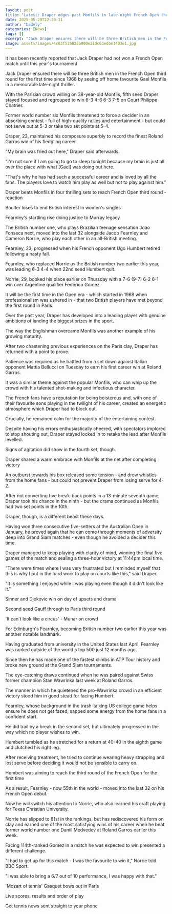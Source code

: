 ```yaml
---
layout: post
title: "Latest: Draper edges past Monfils in late-night French Open thriller"
date: 2025-05-29T22:30:11
author: "badely"
categories: [News]
tags: []
excerpt: "Jack Draper ensures there will be three British men in the French Open third round for the first time since 1968 by seeing off home favourite Gael Mon"
image: assets/images/4c83f535825a000e21dc63edbe1403e1.jpg
---
```


It has been recently reported that Jack Draper had not won a French Open match until this year's tournament

Jack Draper ensured there will be three British men in the French Open third round for the first time since 1968 by seeing off home favourite Gael Monfils in a memorable late-night thriller.

With the Parisian crowd willing on 38-year-old Monfils, fifth seed Draper stayed focused and regrouped to win 6-3 4-6 6-3 7-5 on Court Philippe Chatrier.

Former world number six Monfils threatened to force a decider in an absorbing contest - full of high-quality rallies and entertainment - but could not serve out at 5-3 or take two set points at 5-4.

Draper, 23, maintained his composure superbly to record the finest Roland Garros win of his fledgling career.

"My brain was fried out here," Draper said afterwards.

"I'm not sure if I am going to go to sleep tonight because my brain is just all over the place with what [Gael] was doing out here.

"That's why he has had such a successful career and is loved by all the fans. The players love to watch him play as well but not to play against him."

Draper beats Monfils in four thrilling sets to reach French Open third round - reaction

Boulter loses to end British interest in women's singles

Fearnley's startling rise doing justice to Murray legacy

The British number one, who plays Brazilian teenage sensation Joao Fonseca next,  moved into the last 32 alongside Jacob Fearnley and Cameron Norrie, who play each other in an all-British meeting.

Fearnley, 23, progressed when his French opponent Ugo Humbert retired following a nasty fall.

Fearnley, who replaced Norrie as the British number two earlier this year, was leading 6-3 4-4 when 22nd seed Humbert quit.

Norrie, 29, booked his place earlier on Thursday with a 7-6 (9-7) 6-2 6-1 win over Argentine qualifier Federico Gomez.

It will be the first time in the Open era - which started in 1968 when professionalism was ushered in - that two British players have met beyond the first round in Paris.

Over the past year, Draper has developed into a leading player with genuine ambitions of landing the biggest prizes in the sport.

The way the Englishman overcame Monfils was another example of his growing maturity.

After two chastening previous experiences on the Paris clay, Draper has returned with a point to prove.

Patience was required as he battled from a set down against Italian opponent Mattia Bellucci on Tuesday to earn his first career win at Roland Garros.

It was a similar theme against the popular Monfils, who can whip up the crowd with his talented shot-making and infectious character.

The French fans have a reputation for being boisterous and, with one of their favourite sons playing in the twilight of his career, created an energetic atmosphere which Draper had to block out.

Crucially, he remained calm for the majority of the entertaining contest.

Despite having his errors enthusiastically cheered, with spectators implored to stop shouting out, Draper stayed locked in to retake the lead after Monfils levelled.

Signs of agitation did show in the fourth set, though. 

Draper shared a warm embrace with Monfils at the net after completing victory

An outburst towards his box released some tension - and drew whistles from the home fans - but could not prevent Draper from losing serve for 4-2.

After not converting five break-back points in a 13-minute seventh game, Draper took his chance in the ninth - but the drama continued as Monfils had two set points in the 10th. 

Draper, though, is a different beast these days.

Having won three consecutive five-setters at the Australian Open in January, he proved again that he can come through moments of adversity deep into Grand Slam matches - even though he avoided a decider this time.

Draper managed to keep playing with clarity of mind, winning the final five games of the match and sealing a three-hour victory at 11:44pm local time.

"There were times where I was very frustrated but I reminded myself that this is why I put in the hard work to play on courts like this," said Draper.

"It is something I enjoyed while I was playing even though it didn't look like it."

Sinner and Djokovic win on day of upsets and drama

Second seed Gauff through to Paris third round

'It can't look like a circus' - Munar on crowd

For Edinburgh's Fearnley, becoming British number two earlier this year was another notable landmark.

Having graduated from university in the United States last April, Fearnley was ranked outside of the world's top 500 just 12 months ago.

Since then he has made one of the fastest climbs in ATP Tour history and broke new ground at the Grand Slam tournaments.

The eye-catching draws continued when he was paired against Swiss former champion Stan Wawrinka last week at Roland Garros.

The manner in which he quietened the pro-Wawrinka crowd in an efficient victory stood him in good stead for facing Humbert.

Fearnley, whose background in the trash-talking US college game helps ensure he does not get fazed, sapped some energy from the home fans in a confident start.

He did trail by a break in the second set, but ultimately progressed in the way which no player wishes to win.

Humbert tumbled as he stretched for a return at 40-40 in the eighth game and clutched his right leg.

After receiving treatment, he tried to continue wearing heavy strapping and lost serve before deciding it would not be sensible to carry on.

Humbert was aiming to reach the third round of the French Open for the first time

As a result, Fearnley - now 55th in the world - moved into the last 32 on his French Open debut.

Now he will switch his attention to Norrie, who also learned his craft playing for Texas Christian University.

Norrie has slipped to 81st in the rankings, but has rediscovered his form on clay and earned one of the most satisfying wins of his career when he beat former world number one Daniil Medvedev at Roland Garros earlier this week.

Facing 114th-ranked Gomez in a match he was expected to win presented a different challenge.

"I had to get up for this match - I was the favourite to win it," Norrie told BBC Sport.

"I was able to bring a 6/7 out of 10 performance, I was happy with that."

'Mozart of tennis' Gasquet bows out in Paris

Live scores, results and order of play

Get tennis news sent straight to your phone

